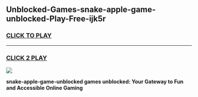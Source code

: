 
## Unblocked-Games-snake-apple-game-unblocked-Play-Free-ijk5r
<h3>
<a href="https://premium76.site?title=snake-apple-game-unblocked&ref=18A1">CLICK TO PLAY</a></h3>
<hr>

<h3>
<a href="https://premium76.site?title=snake-apple-game-unblocked&ref=18A1">CLICK 2 PLAY</a>
  
</h3>

<a href="https://premium76.site?title=snake-apple-game-unblocked&ref=18A1"><img src="https://clearcache.store/games.png"></a>


**snake-apple-game-unblocked games unblocked: Your Gateway to Fun and Accessible Online Gaming**
